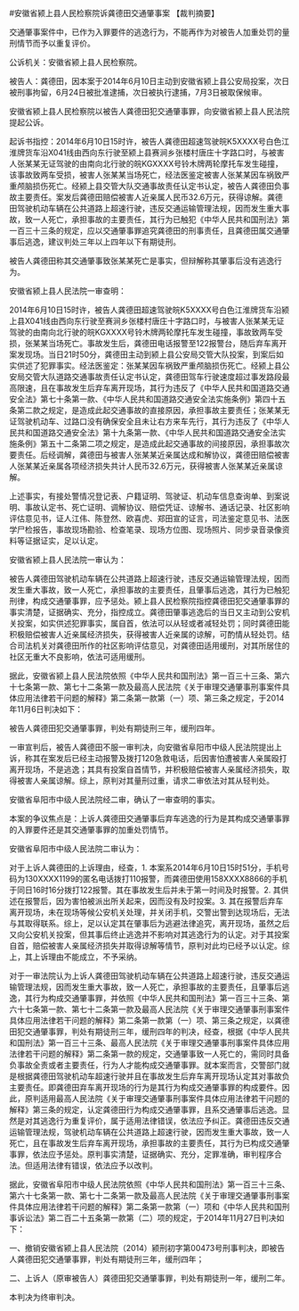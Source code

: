 #安徽省颍上县人民检察院诉龚德田交通肇事案 
【裁判摘要】

交通肇事案件中，已作为入罪要件的逃逸行为，不能再作为对被告人加重处罚的量刑情节而予以重复评价。

公诉机关：安徽省颍上县人民检察院。

被告人：龚德田，因本案于2014年6月10日主动到安徽省颍上县公安局投案，次日被刑事拘留，6月24日被批准逮捕，次日被执行逮捕，7月3日被取保候审。

安徽省颍上县人民检察院以被告人龚德田犯交通肇事罪，向安徽省颍上县人民法院提起公诉。

起诉书指控：2014年6月10日15时许，被告人龚德田超速驾驶皖K5XXXX号白色江淮牌货车沿X041线由西向东行驶至颍上县赛涧乡张楼村唐庄十字路口时，与被害人张某某无证驾驶的由南向北行驶的皖KGXXXX号铃木牌两轮摩托车发生碰撞，该事故致两车受损，被害人张某某当场死亡，经法医鉴定被害人张某某因车祸致严重颅脑损伤死亡。经颍上县交管大队交通事故责任认定书认定，被告人龚德田负事故主要责任。案发后龚德田赔偿被害人近亲属人民币32.6万元，获得谅解。龚德田驾驶机动车辆在公共道路上超速行驶，违反交通运输管理法规，因而发生重大事故，致一人死亡，承担事故的主要责任，其行为已触犯《中华人民共和国刑法》第一百三十三条的规定，应以交通肇事罪追究龚德田的刑事责任，且龚德田属交通肇事后逃逸，建议判处三年以上四年以下有期徒刑。

被告人龚德田称其交通肇事致张某某死亡是事实，但辩解称其肇事后没有逃逸行为。

安徽省颍上县人民法院一审查明：

2014年6月10日15时许，被告人龚德田超速驾驶皖K5XXXX号白色江淮牌货车沿颍上县X041线由西向东行驶至赛涧乡张楼村唐庄十字路口时，与被害人张某某无证驾驶的由南向北行驶的皖KGXXXX号铃木牌两轮摩托车发生碰撞，事故致两车受损，张某某当场死亡。事故发生后，龚德田电话报警至122报警台，随后弃车离开案发现场。当日21时50分，龚德田主动到颍上县公安局交管大队投案，到案后如实供述了犯罪事实。经法医鉴定：张某某因车祸致严重颅脑损伤死亡。经颍上县公安局交管大队道路交通事故责任认定书认定，龚德田驾车行驶速度超过事发路段最高限速，且在事故发生后弃车离开现场，其行为违反了《中华人民共和国道路交通安全法》第七十条第一款、《中华人民共和国道路交通安全法实施条例》第四十五条第二款之规定，是造成此起交通事故的直接原因，承担事故主要责任；张某某无证驾驶机动车、过路口没有确保安全且未让右方来车先行，其行为违反了《中华人民共和国道路交通安全法》第十九条第一款、《中华人民共和国道路交通安全法实施条例》第五十二条第二项之规定，是造成此起交通事故的间接原因，承担事故次要责任。后经调解，龚德田与被害人张某某近亲属达成和解协议，龚德田赔偿被害人张某某近亲属各项经济损失共计人民币32.6万元，获得被害人张某某近亲属谅解。

上述事实，有接处警情况登记表、户籍证明、驾驶证、机动车信息查询单、到案说明、事故认定书、死亡证明、调解协议、赔偿凭证、谅解书、通话记录、社区影响评估意见书，证人江伟、陈登然、欧喜虎、郑田宣的证言，司法鉴定意见书、法医学尸检报告，事故现场勘验、检查笔录、现场方位图、现场照片、同步录音录像资料等证据证实，足以认定。

安徽省颍上县人民法院一审认为：

被告人龚德田驾驶机动车辆在公共道路上超速行驶，违反交通运输管理法规，因而发生重大事故，致一人死亡，承担事故的主要责任，且肇事后逃逸，其行为已触犯刑律，构成交通肇事罪，应予惩处。颍上县人民检察院指控龚德田犯交通肇事罪的事实清楚，证据确实、充分，指控成立。龚德田肇事逃逸后的当日又主动到公安机关投案，如实供述犯罪事实，属自首，依法可以从轻或者减轻处罚；同时龚德田能积极赔偿被害人近亲属经济损失，获得被害人近亲属的谅解，可酌情从轻处罚。结合司法机关对龚德田所作的社区影响评估意见，对龚德田适用缓刑，对其所居住的社区无重大不良影响，依法可适用缓刑。

据此，安徽省颍上县人民法院依照《中华人民共和国刑法》第一百三十三条、第六十七条第一款、第七十二条第一款及最高人民法院《关于审理交通肇事刑事案件具体应用法律若干问题的解释》第二条第一款第（一）项、第三条之规定，于2014年11月6日判决如下：

被告人龚德田犯交通肇事罪，判处有期徒刑三年，缓刑四年。

一审宣判后，被告人龚德田不服一审判决，向安徽省阜阳市中级人民法院提出上诉，称其在案发后已经主动报警及拨打120急救电话，后因害怕遭被害人亲属殴打离开现场，不是逃逸；其具有投案自首情节，并积极赔偿被害人亲属经济损失，取得被害人亲属谅解。综上，原判对其量刑过重，请求二审依法对其从轻判处。

安徽省阜阳市中级人民法院经二审，确认了一审查明的事实。

本案的争议焦点是：上诉人龚德田交通肇事后弃车逃逸的行为是其构成交通肇事罪的入罪要件还是其交通肇事罪的加重处罚情节。

安徽省阜阳市中级人民法院二审认为：

对于上诉人龚德田的上诉理由，经查，1. 本案系2014年6月10日15时51分，手机号码为130XXXX1199的匿名电话拨打110报警，而龚德田使用158XXXX8866的手机于同日16时16分拨打122报警。其在事故发生后并未于第一时间及时报警。2. 其供述在报警后，因为害怕被派出所关起来，因而没有及时投案。3. 其在报警后弃车离开现场，未在现场等候公安机关处理，并关闭手机，交警出警到达现场后，无法与其取得联系。综上，足以认定其在肇事后为逃避法律追究，离开现场，虽然之后又向公安机关投案，但其事后终止逃逸并不影响对其逃逸行为的认定。对于其投案自首，赔偿被害人亲属经济损失并取得谅解等情节，原判对此均已经予以认定。综上，其上诉理由不能成立，不予采纳。

对于一审法院认为上诉人龚德田驾驶机动车辆在公共道路上超速行驶，违反交通运输管理法规，因而发生重大事故，致一人死亡，承担事故的主要责任，且肇事后逃逸，其行为构成交通肇事罪，并依照《中华人民共和国刑法》第一百三十三条、第六十七条第一款、第七十二条第一款及最高人民法院《关于审理交通肇事刑事案件具体应用法律若干问题的解释》第二条第一款第（一）项、第三条之规定，以龚德田犯交通肇事罪，判处有期徒刑三年，缓刑四年的判决，经查，根据《中华人民共和国刑法》第一百三十三条、最高人民法院《关于审理交通肇事刑事案件具体应用法律若干问题的解释》第二条第一款的规定，交通肇事致一人死亡的，需同时具备负事故全责或者主要责任，行为人才能构成交通肇事罪。就本案而言，交警部门就是根据龚德田驾驶机动车超速行驶并且在事故发生后弃车离开现场认定其对事故负主要责任。即龚德田弃车离开现场的行为是其行为构成交通肇事罪的构成要件。因此，原判适用最高人民法院《关于审理交通肇事刑事案件具体应用法律若干问题的解释》第三条的规定，认定龚德田行为构成交通肇事罪，且系交通肇事后逃逸。显然是对其逃逸行为重复评价，属于适用法律错误，依法应予纠正。龚德田违反交通运输管理法规，驾驶机动车辆在公共道路上超速行驶，因而发生重大事故，致一人死亡，且在事故发生后弃车离开现场，承担事故的主要责任，其行为已构成交通肇事罪，依法应予惩处。原判事实清楚，证据确实、充分，定罪准确，审判程序合法。但适用法律有错误，依法应予以改判。

据此，安徽省阜阳市中级人民法院依照《中华人民共和国刑法》第一百三十三条、第六十七条第一款、第七十二条第一款及最高人民法院《关于审理交通肇事刑事案件具体应用法律若干问题的解释》第二条第一款第（一）项和《中华人民共和国刑事诉讼法》第二百二十五条第一款第（二）项的规定，于2014年11月27日判决如下：

一、撤销安徽省颍上县人民法院（2014）颍刑初字第00473号刑事判决，即被告人龚德田犯交通肇事罪，判处有期徒刑三年，缓刑四年；

二、上诉人（原审被告人）龚德田犯交通肇事罪，判处有期徒刑一年，缓刑二年。

本判决为终审判决。

 


